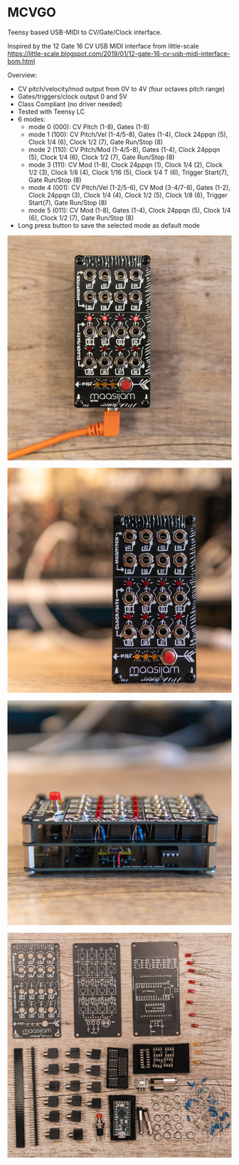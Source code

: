 # MCVGO
Teensy based USB-MIDI to CV/Gate/Clock interface.

Inspired by the 12 Gate 16 CV USB MIDI interface from little-scale
https://little-scale.blogspot.com/2019/01/12-gate-16-cv-usb-midi-interface-bom.html

Overview:

* CV pitch/velocity/mod output from 0V to 4V (four octaves pitch range)
* Gates/triggers/clock output 0 and 5V
* Class Compliant (no driver needed)
* Tested with Teensy LC
* 6 modes:
  * mode 0 (000): CV Pitch (1-8), Gates (1-8)
  * mode 1 (100): CV Pitch/Vel (1-4/5-8), Gates (1-4), Clock 24ppqn (5), Clock 1/4 (6), Clock 1/2 (7), Gate Run/Stop (8)
  * mode 2 (110): CV Pitch/Mod (1-4/5-8), Gates (1-4), Clock 24ppqn (5), Clock 1/4 (6), Clock 1/2 (7), Gate Run/Stop (8)  
  * mode 3 (111): CV Mod (1-8), Clock 24ppqn (1), Clock 1/4 (2), Clock 1/2 (3), Clock 1/8 (4), Clock 1/16 (5), Clock 1/4 T (6), Trigger Start(7), Gate Run/Stop (8)
  * mode 4 (001): CV Pitch/Vel (1-2/5-6), CV Mod (3-4/7-8), Gates (1-2), Clock 24ppqn (3), Clock 1/4 (4), Clock 1/2 (5), Clock 1/8 (6), Trigger Start(7), Gate Run/Stop (8)
  * mode 5 (011): CV Mod (1-8), Gates (1-4), Clock 24ppqn (5), Clock 1/4 (6), Clock 1/2 (7), Gate Run/Stop (8)
* Long press button to save the selected mode as default mode

![maasijam mcvgo img1](Images/maasijam_mcvgo_img1.jpg)

![maasijam mcvgo img2](Images/maasijam_mcvgo_img2.jpg)

![maasijam mcvgo img3](Images/maasijam_mcvgo_img3.jpg)

![maasijam mcvgo parts](Images/maasijam_mcvgo_parts.jpg)

